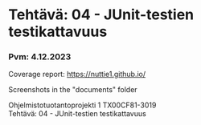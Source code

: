 # Tehtävä: 04 - JUnit-testien testikattavuus 
### Pvm: 4.12.2023 

Coverage report: https://nuttie1.github.io/

Screenshots in the "documents" folder

Ohjelmistotuotantoprojekti 1 TX00CF81-3019 <br> 
Tehtävä: 04 - JUnit-testien testikattavuus 